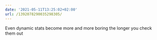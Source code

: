 ```yaml
---
date: '2021-05-11T13:25:02+02:00'
url: /1392078290035298305/
---
```

Even dynamic stats become more and more boring the longer you check them out
